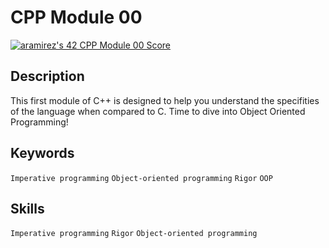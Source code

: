 # CPP Module 00
[![aramirez's 42 CPP Module 00 Score](https://badge42.vercel.app/api/v2/cl6y65hc100490gl7reg9ecj1/project/2911287)](https://github.com/JaeSeoKim/badge42)
## Description
This first module of C++ is designed to help you understand the specifities of the language when compared to C. Time to dive into Object Oriented Programming!

## Keywords
`Imperative programming`
`Object-oriented programming`
`Rigor`
`OOP`

## Skills
`Imperative programming`
`Rigor`
`Object-oriented programming`